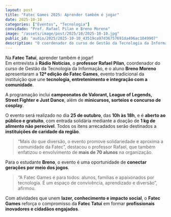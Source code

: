 ```yaml
---
layout: post
title: "Fatec Games 2025: Aprender também é jogar"
date: 2025-10-10
categories: ["Eventos", "Tecnologia"]
convidado: "Prof. Rafael Pilan e Breno Moreno"
image: "/assets/image/post/2025/10/2025-10-10.jpg"
public_id: "audio/2025/2025-10-10_43519ca97d36757691da496ac1049907"
description: "O coordenador do curso de Gestão da Tecnologia da Informação e um aluno apresentam a 12ª edição do Fatec Games, evento tradicional da instituição que une tecnologia, entretenimento e integração com a comunidade. A programação inclui campeonatos de Valorant, League of Legends, Street Fighter e Just Dance, além de minicursos, sorteios e concurso de cosplay. O evento é aberto ao público e gratuito, com entrada solidária mediante doação de alimentos não perecíveis destinados a instituições de caridade da região. Mais de 70 alunos estão envolvidos na organização, promovendo lazer, conhecimento e impacto social."
---
```


Na **Fatec Tatuí**, aprender também é jogar!  
Em entrevista à **Rádio Notícias**, o **professor Rafael Pilan**, coordenador do curso de Gestão da Tecnologia da Informação, e o aluno **Breno Moreno** apresentaram a **12ª edição do Fatec Games**, evento tradicional da instituição que une **tecnologia, entretenimento e integração com a comunidade**.  

A programação inclui **campeonatos de Valorant, League of Legends, Street Fighter e Just Dance**, além de **minicursos, sorteios e concurso de cosplay**.

O evento será realizado no dia **25 de outubro**, das **10h às 18h**, e é **aberto ao público e gratuito**, com entrada solidária mediante a doação de **1 kg de alimento não perecível**. Todos os itens arrecadados serão destinados a **instituições de caridade da região**.  

> “Mais do que diversão, o evento promove solidariedade e aproxima a comunidade da Fatec”, destacou o professor Rafael, que também enfatizou o envolvimento de **mais de 70 alunos** na organização.

Para o estudante **Breno**, o evento é uma oportunidade de **conectar gerações por meio dos jogos**.  

> “A Fatec Games é para todos: alunos, famílias e apaixonados por tecnologia. É um espaço de convivência, aprendizado e diversão”, afirmou.

Com atividades que unem **lazer, conhecimento e impacto social**, o **Fatec Games** reforça o compromisso da **Fatec Tatuí** em formar **profissionais inovadores e cidadãos engajados**.
